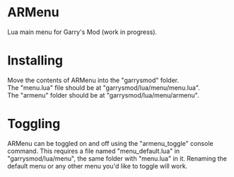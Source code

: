 # ARMenu
Lua main menu for Garry's Mod (work in progress).

# Installing
Move the contents of ARMenu into the "garrysmod" folder.  
The "menu.lua" file should be at "garrysmod/lua/menu/menu.lua".  
The "armenu" folder should be at "garrysmod/lua/menu/armenu".  

# Toggling
ARMenu can be toggled on and off using the "armenu_toggle" console command.
This requires a file named "menu_default.lua" in "garrysmod/lua/menu", the same folder with "menu.lua" in it.
Renaming the default menu or any other menu you'd like to toggle will work.